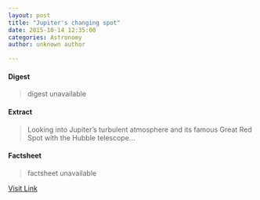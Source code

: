 ```yaml
---
layout: post
title: "Jupiter's changing spot"
date: 2015-10-14 12:35:00
categories: Astronomy
author: unknown author

---
```



#### Digest
>digest unavailable

#### Extract
>Looking into Jupiter’s turbulent atmosphere and its famous Great Red Spot with the Hubble telescope...

#### Factsheet
>factsheet unavailable

[Visit Link](http://sci.esa.int/hubble/56634-hubble-s-planetary-portrait-captures-changes-in-jupiter-s-great-red-spot-heic1522/)


